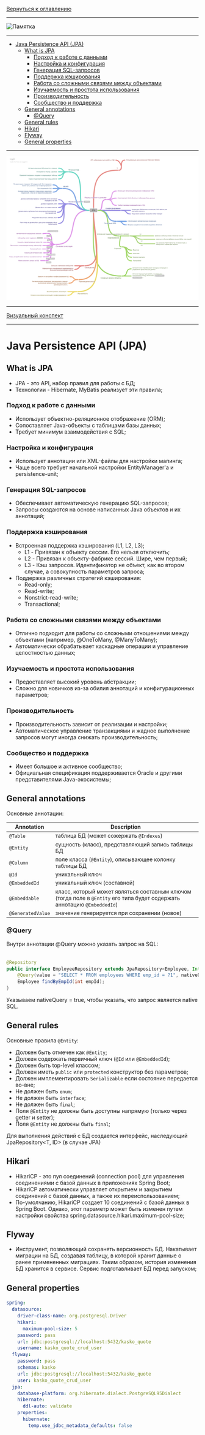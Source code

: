 [Вернуться к оглавлению](https://github.com/engine-it-in/different-level-task/blob/main/README.md)
******
![Памятка]()
***
* [Java Persistence API (JPA)](#java-persistence-api--jpa-)
  * [What is JPA](#what-is-jpa)
    * [Подход к работе с данными](#подход-к-работе-с-данными)
    * [Настройка и конфигурация](#настройка-и-конфигурация)
    * [Генерация SQL-запросов](#генерация-sql-запросов)
    * [Поддержка кэширования](#поддержка-кэширования)
    * [Работа со сложными связями между объектами](#работа-со-сложными-связями-между-объектами)
    * [Изучаемость и простота использования](#изучаемость-и-простота-использования)
    * [Производительность](#производительность)
    * [Сообщество и поддержка](#сообщество-и-поддержка)
  * [General annotations](#general-annotations)
    * [@Query](#query)
  * [General rules](#general-rules)
  * [Hikari](#hikari)
  * [Flyway](#flyway)
  * [General properties](#general-properties)
***
![Описание картинки](JPA.png)
***
[Визуальный конспект](https://coggle.it/diagram/ZuCjvHdV1iFRbDnV/t/-/912dc9e74d42f2cef682553199820a17b31c40b14ede3085f077d68fdd24c13c)
***

# Java Persistence API (JPA)

## What is JPA
* JPA - это API, набор правил для работы с БД; 
* Технологии - Hibernate, MyBatis реализует эти правила;

### Подход к работе с данными

* Использует объектно-реляционное отображение (ORM);
* Сопоставляет Java-объекты с таблицами базы данных;
* Требует минимум взаимодействия с SQL;

### Настройка и конфигурация

* Использует аннотации или XML-файлы для настройки мапинга;
* Чаще всего требует начальной настройки EntityManager'а и persistence-unit;

### Генерация SQL-запросов

* Обеспечивает автоматическую генерацию SQL-запросов;
* Запросы создаются на основе написанных Java объектов и их аннотаций;

### Поддержка кэширования

* Встроенная поддержка кэширования (L1, L2, L3);
  * L1 - Привязан к объекту сессии. Его нельзя отключить; 
  * L2 - Привязан к объекту-фабрике сессий. Шире, чем первый;
  * L3 - Кэш запросов. Идентификатор не объект, как во втором случае, а совокупность параметров запроса;
* Поддержка различных стратегий кэширования:
  * Read-only;
  * Read-write;
  * Nonstrict-read-write;
  * Transactional;

### Работа со сложными связями между объектами

* Отлично подходит для работы со сложными отношениями между объектами (например, @OneToMany, @ManyToMany);
* Автоматически обрабатывает каскадные операции и управление целостностью данных;

### Изучаемость и простота использования

* Предоставляет высокий уровень абстракции;
* Сложно для новичков из-за обилия аннотаций и конфигурационных параметров;

### Производительность

* Производительность зависит от реализации и настройки;
* Автоматическое управление транзакциями и жадное выполнение запросов могут иногда снижать производительность;

### Сообщество и поддержка

* Имеет большое и активное сообщество;
* Официальная спецификация поддерживается Oracle и другими представителями Java-экосистемы;

## General annotations

Основные аннотации:

| Annotation        | Description                                                                                                              |
|-------------------|--------------------------------------------------------------------------------------------------------------------------|
| `@Table`          | таблица БД (может сожержать `@Indexes`)                                                                                  |
| `@Entity`         | сущность (класс), представляющий запись таблицы БД                                                                       |
| `@Column`         | поле класса (`@Entity`), описывающее колонку таблицы БД                                                                  |
| `@Id`             | уникальный ключ                                                                                                          |
| `@EmbeddedId`     | уникальный ключ (составной)                                                                                              |
| `@Embeddable`     | класс, который может являться составным ключом (тогда поле в `@Entity` его типа будет содержать аннотацию `@EmbeddedId`) |
| `@GeneratedValue` | значение генерируется при сохранении (новое)                                                                             |

### @Query

Внутри аннотации @Query можно указать запрос на SQL:

```java

@Repository
public interface EmployeeRepository extends JpaRepository<Employee, Integer> {
    @Query(value = "SELECT * FROM employees WHERE emp_id = ?1", nativeQuery = true)
    Employee findByEmpId(int empId);
}
```

Указываем nativeQuery = true, чтобы указать, что запрос является native SQL.

## General rules

Основные правила `@Entity`:

- Должен быть отмечен как `@Entity`;
- Должен содержать первичный ключ (`@Id` или  `@EmbeddedId`);
- Должен быть top-level классом;
- Должен иметь `public` или `protected` конструктор без параметров;
- Должен имплементировать `Serializable` если состояние передается во-вне;
- Не должен быть `enum`;
- Не должен быть `interface`;
- Не должен быть `final`;
- Поля `@Entity` не должны быть доступны напрямую (только через getter и setter);
- Поля `@Entity` не должны быть `final`;

Для выполнения действий с БД создается интерфейс, наследующий JpaRepository<T, ID> (в случае JPA)

## Hikari

* HikariCP - это пул соединений (connection pool) для управления соединениями с базой данных в приложениях Spring Boot; 
* HikariCP автоматически управляет открытием и закрытием соединений с базой данных, а также их переиспользованием; 
* По-умолчанию, HikariCP создает 10 соединений с базой данных в Spring Boot. Однако, этот параметр может быть изменен путем
настройки свойства spring.datasource.hikari.maximum-pool-size;

## Flyway

* Инструмент, позволяющий сохранять версионность БД. Накатывает миграции на БД, создавая таблицу, в которой хранит данные
о ранее примененных миграциях. Таким образом, история изменения БД хранится в сервисе. Сервис подготавливает БД перед
запуском;

## General properties

```yaml
spring:
  datasource:
    driver-class-name: org.postgresql.Driver
    hikari:
      maximum-pool-size: 5
    password: pass
    url: jdbc:postgresql://localhost:5432/kasko_quote
    username: kasko_quote_crud_user
  flyway:
    password: pass
    schemas: kasko
    url: jdbc:postgresql://localhost:5432/kasko_quote
    user: kasko_quote_crud_user
  jpa:
    database-platform: org.hibernate.dialect.PostgreSQL95Dialect
    hibernate:
      ddl-auto: validate
    properties:
      hibernate:
        temp.use_jdbc_metadata_defaults: false
```